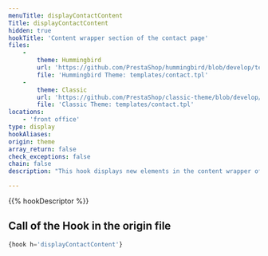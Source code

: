 ```yaml
---
menuTitle: displayContactContent
Title: displayContactContent
hidden: true
hookTitle: 'Content wrapper section of the contact page'
files:
    -
        theme: Hummingbird
        url: 'https://github.com/PrestaShop/hummingbird/blob/develop/templates/contact.tpl'
        file: 'Hummingbird Theme: templates/contact.tpl'
    -
        theme: Classic
        url: 'https://github.com/PrestaShop/classic-theme/blob/develop/templates/contact.tpl'
        file: 'Classic Theme: templates/contact.tpl'
locations:
    - 'front office'
type: display
hookAliases: 
origin: theme
array_return: false
check_exceptions: false
chain: false
description: "This hook displays new elements in the content wrapper of the contact page.\nThis replaces widget `contactform`."

---
```


{{% hookDescriptor %}}

## Call of the Hook in the origin file

```php
{hook h='displayContactContent'}
```
